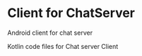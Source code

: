 # Client for ChatServer
 Android client for chat server
 
 Kotlin code files for Chat server Client
 
